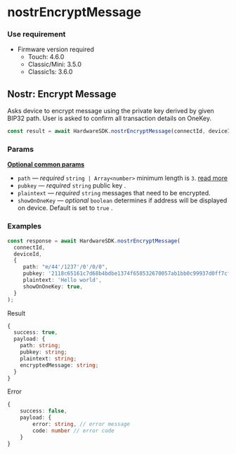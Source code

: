 # nostrEncryptMessage

### Use requirement

* Firmware version required
  * Touch: 4.6.0
  * Classic/Mini: 3.5.0
  * Classic1s: 3.6.0

## Nostr: Encrypt Message

Asks device to encrypt message using the private key derived by given BIP32 path. User is asked to confirm all transaction details on OneKey.

```typescript
const result = await HardwareSDK.nostrEncryptMessage(connectId, deviceId, params);
```

### Params

[**Optional common params**](../common-params.md)

* `path` — _required_ `string | Array<number>` minimum length is `3`. [read more](../path.md)
* `pubkey` — _required_ `string` public key .
* `plaintext` — _required_ `string` messages that need to be encrypted.
* `showOnOneKey` — _optional_ `boolean` determines if address will be displayed on device. Default is set to `true` .

### Examples

```typescript
const response = await HardwareSDK.nostrEncryptMessage(
  connectId,
  deviceId,
  {
     path: "m/44'/1237'/0'/0/0",
     pubkey: '2118c65161c7d68b4bdbe1374f658532670057ab1bb0c99937d0ff7cff45cb5e',
     plaintext: 'Hello world',
     showOnOneKey: true,
  }
);
```

Result

```typescript
{
  success: true,
  payload: {
    path: string;
    pubkey: string;
    plaintext: string;
    encryptedMessage: string;
  }
}
```

Error

```typescript
{
    success: false,
    payload: {
        error: string, // error message
        code: number // error code
    }
}
```
